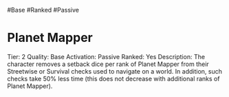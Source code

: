 #Base 
#Ranked 
#Passive 

# Planet Mapper
Tier: 2
Quality: Base
Activation: Passive
Ranked: Yes
Description: The character removes a setback dice per rank of Planet Mapper from their Streetwise or Survival checks used to navigate on a world. In addition, such checks take 50% less time (this does not decrease with additional ranks of Planet Mapper).